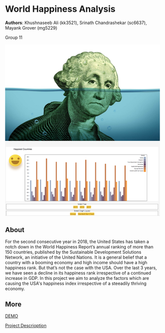 # World Happiness Analysis
**Authors**: Khushnaseeb Ali (kk3521), Srinath Chandrashekar (sc6637), Mayank Grover (mg5229)

Group 11 

![Screenshot](happy.jpg)
![Screenshot](demo.jpeg)

## About
For the second consecutive year in 2018, the United States has taken a notch
down in the World Happiness Report’s annual ranking of more than 150 countries, published by
the Sustainable Development Solutions Network, an initiative of the United Nations. It is a
general belief that a country with a booming economy and high income should have a high
happiness rank. But that’s not the case with the USA. Over the last 3 years, we have seen a
decline in its happiness rank irrespective of a continued increase in GDP. In this project we aim to analyze the factors which are causing 
the USA's happiness index irrespective of a steeadily thriving economy.

## More
[DEMO](https://nyu-vis-fall2018.github.io/Word-Happiness-Analysis/)

[Project Descrioption](project.pdf)
